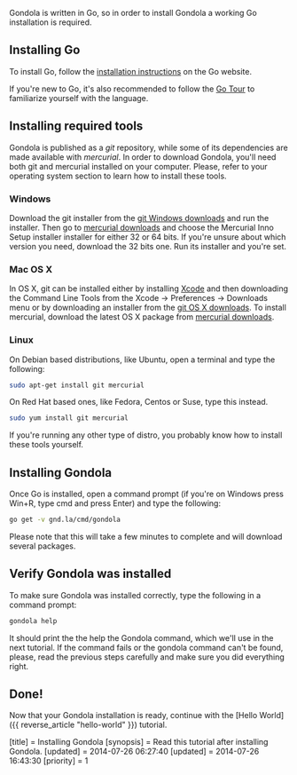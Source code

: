 Gondola is written in Go, so in order to install Gondola
a working Go installation is required.

## Installing Go

To install Go, follow the [installation instructions](http://golang.org/doc/install) 
on the Go website.

If you're new to Go, it's also recommended to follow the
[Go Tour](http://tour.golang.org) to familiarize yourself
with the language.

## Installing required tools

Gondola is published as a *git* repository, while some of
its dependencies are made available with *mercurial*. In
order to download Gondola, you'll need both git and mercurial
installed on your computer. Please, refer to your operating
system section to learn how to install these tools.


### Windows

Download the git installer from the [git Windows downloads](http://git-scm.com/download/win)
and run the installer. Then go to [mercurial downloads](http://mercurial.selenic.com/downloads)
and choose the Mercurial Inno Setup installer installer for either 32 or 64 bits. If you're unsure about
which version you need, download the 32 bits one. Run its installer and you're set.

### Mac OS X

In OS X, git can be installed either by installing [Xcode](https://developer.apple.com/xcode/downloads/) and then
downloading the Command Line Tools from the Xcode -> Preferences -> Downloads menu or by downloading an installer from
the [git OS X downloads](http://git-scm.com/download/mac). To install mercurial, download the latest OS X package
from [mercurial downloads](http://mercurial.selenic.com/downloads).

### Linux

On Debian based distributions, like Ubuntu, open a terminal and type the following:

```sh
sudo apt-get install git mercurial
```

On Red Hat based ones, like Fedora, Centos or Suse, type this instead.

```sh
sudo yum install git mercurial
```

If you're running any other type of distro, you probably know how to install these tools yourself.

## Installing Gondola

Once Go is installed, open a command prompt (if you're on
Windows press Win+R, type cmd and press Enter) and type
the following:

```sh
go get -v gnd.la/cmd/gondola
```

Please note that this will take a few minutes to complete and will download several packages.

## Verify Gondola was installed

To make sure Gondola was installed correctly, type the
following in a command prompt:

```sh
gondola help
```

It should print the the help the Gondola command, which
we'll use in the next tutorial. If the command fails or
the gondola command can't be found, please, read the
previous steps carefully and make sure you did everything
right.

## Done!

Now that your Gondola installation is ready, continue
with the [Hello World]({{ reverse_article "hello-world" }}) tutorial.


[title] = Installing Gondola
[synopsis] = Read this tutorial after installing Gondola.
[updated] = 2014-07-26 06:27:40
[updated] = 2014-07-26 16:43:30
[priority] = 1
